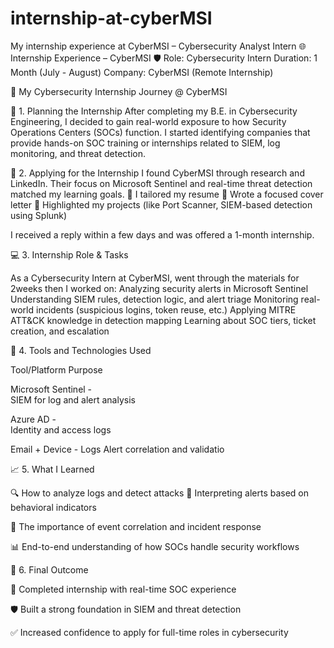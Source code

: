 # internship-at-cyberMSI
My internship experience at CyberMSI – Cybersecurity Analyst Intern
🌐 Internship Experience – CyberMSI
🛡️ Role: Cybersecurity Intern
Duration: 1 Month (July - August)
Company: CyberMSI (Remote Internship)

🌟 My Cybersecurity Internship Journey @ CyberMSI

🧠 1. Planning the Internship
After completing my B.E. in Cybersecurity Engineering, I decided to gain real-world exposure to how Security Operations Centers (SOCs) function. I started identifying companies that provide hands-on SOC training or internships related to SIEM, log monitoring, and threat detection.

📨 2. Applying for the Internship
I found CyberMSI through research and LinkedIn. Their focus on Microsoft Sentinel and real-time threat detection matched my learning goals.
🔹 I tailored my resume
🔹 Wrote a focused cover letter
🔹 Highlighted my projects (like Port Scanner, SIEM-based detection using Splunk)

I received a reply within a few days and was offered a 1-month internship.

💻 3. Internship Role & Tasks

As a Cybersecurity Intern at CyberMSI, went through the materials for 2weeks then I worked on:
Analyzing security alerts in Microsoft Sentinel
Understanding SIEM rules, detection logic, and alert triage
Monitoring real-world incidents (suspicious logins, token reuse, etc.)
Applying MITRE ATT&CK knowledge in detection mapping
Learning about SOC tiers, ticket creation, and escalation

🔬 4. Tools and Technologies Used

Tool/Platform	Purpose

Microsoft Sentinel -	
SIEM for log and alert analysis

Azure AD -	
Identity and access logs

Email + Device -
Logs	Alert correlation and validatio

📈 5. What I Learned

🔍 How to analyze logs and detect attacks
🧠 Interpreting alerts based on behavioral indicators

🔗 The importance of event correlation and incident response

📊 End-to-end understanding of how SOCs handle security workflows

🎯 6. Final Outcome

📌 Completed internship with real-time SOC experience

🛡️ Built a strong foundation in SIEM and threat detection

✅ Increased confidence to apply for full-time roles in cybersecurity

